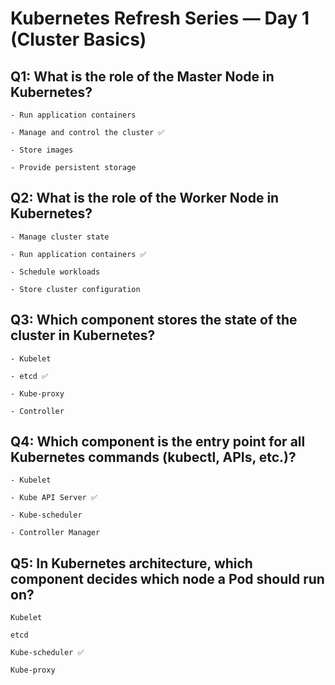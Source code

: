# Kubernetes Refresh Series — Day 1 (Cluster Basics)

## Q1: What is the role of the Master Node in Kubernetes?
```
- Run application containers

- Manage and control the cluster ✅

- Store images

- Provide persistent storage
```

## Q2: What is the role of the Worker Node in Kubernetes?
```
- Manage cluster state

- Run application containers ✅

- Schedule workloads

- Store cluster configuration
```
## Q3: Which component stores the state of the cluster in Kubernetes?
```
- Kubelet

- etcd ✅

- Kube-proxy

- Controller
```

## Q4: Which component is the entry point for all Kubernetes commands (kubectl, APIs, etc.)?
```
- Kubelet

- Kube API Server ✅

- Kube-scheduler

- Controller Manager
```
## Q5: In Kubernetes architecture, which component decides which node a Pod should run on?

```
Kubelet

etcd

Kube-scheduler ✅

Kube-proxy
```
